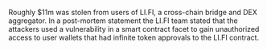 Roughly $11m was stolen from users of LI.FI, a cross-chain bridge and DEX aggregator. In a post-mortem statement the LI.FI team stated that the attackers used a vulnerability in a smart contract facet to gain unauthorized access to user wallets that had infinite token approvals to the LI.FI contract.
